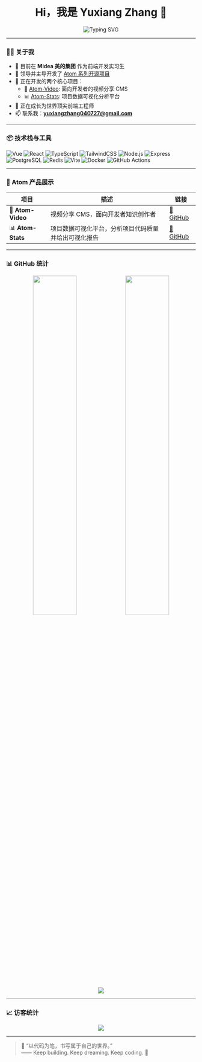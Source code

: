 <h1 align="center">Hi，我是 Yuxiang Zhang 👋</h1>

<p align="center">
  <img src="https://readme-typing-svg.demolab.com?font=Fira+Code&size=24&duration=3000&pause=1000&center=true&width=435&lines=前端开发工程师🚀;Atom 项目发起人👑;正在实习于美的集团🏢;热爱开源 ❤️;全栈成长中🔥" alt="Typing SVG" />
</p>

---

### 🧑‍💻 关于我

- 💼 目前在 **Midea 美的集团** 作为前端开发实习生  
- 🧠 领导并主导开发了 [Atom 系列开源项目](#atom-产品展示)  
- 🚀 正在开发的两个核心项目：
  - 🎥 [Atom-Video](https://github.com/FightingTrip/atom-video): 面向开发者的视频分享 CMS
  - 📊 [Atom-Stats](https://github.com/FightingTrip/atom-stats): 项目数据可视化分析平台  
- 🌱 正在成长为世界顶尖前端工程师  
- 📫 联系我：**yuxiangzhang040727@gmail.com**

---

### 📦 技术栈与工具

![Vue](https://img.shields.io/badge/Vue-35495E?style=for-the-badge&logo=vue.js&logoColor=4FC08D)
![React](https://img.shields.io/badge/React-20232A?style=for-the-badge&logo=react&logoColor=61DAFB)
![TypeScript](https://img.shields.io/badge/TS-007ACC?style=for-the-badge&logo=typescript)
![TailwindCSS](https://img.shields.io/badge/TailwindCSS-38B2AC?style=for-the-badge&logo=tailwind-css)
![Node.js](https://img.shields.io/badge/Node.js-339933?style=for-the-badge&logo=nodedotjs&logoColor=white)
![Express](https://img.shields.io/badge/Express.js-000000?style=for-the-badge&logo=express)
![PostgreSQL](https://img.shields.io/badge/PostgreSQL-336791?style=for-the-badge&logo=postgresql)
![Redis](https://img.shields.io/badge/Redis-DC382D?style=for-the-badge&logo=redis)
![Vite](https://img.shields.io/badge/Vite-646CFF?style=for-the-badge&logo=vite)
![Docker](https://img.shields.io/badge/Docker-2496ED?style=for-the-badge&logo=docker)
![GitHub Actions](https://img.shields.io/badge/GitHub_Actions-2088FF?style=for-the-badge&logo=github-actions)

---

### 🚀 Atom 产品展示

| 项目 | 描述 | 链接 |
|------|------|------|
| 🎥 **Atom-Video** | 视频分享 CMS，面向开发者知识创作者 | [🔗 GitHub](https://github.com/FightingTrip/atom-video) |
| 📊 **Atom-Stats** | 项目数据可视化平台，分析项目代码质量并给出可视化报告 | [🔗 GitHub](https://github.com/FightingTrip/atom-stats) |

---

### 📊 GitHub 统计

<p align="center">
  <img src="https://github-readme-stats.vercel.app/api?username=zjtdzyx&show_icons=true&theme=radical" width="48%" />
  <img src="https://github-readme-streak-stats.vercel.app/?user=zjtdzyx&theme=radical" width="48%" />
</p>

<p align="center">
  <img src="https://github-readme-activity-graph.vercel.app/graph?username=zjtdzyx&theme=react-dark" />
</p>

---

### 📈 访客统计

<p align="center">
  <img src="https://komarev.com/ghpvc/?username=zjtdzyx&style=flat-square&color=blue" />
</p>

---

> 💬 “以代码为笔，书写属于自己的世界。”  
> —— Keep building. Keep dreaming. Keep coding. 🚀

